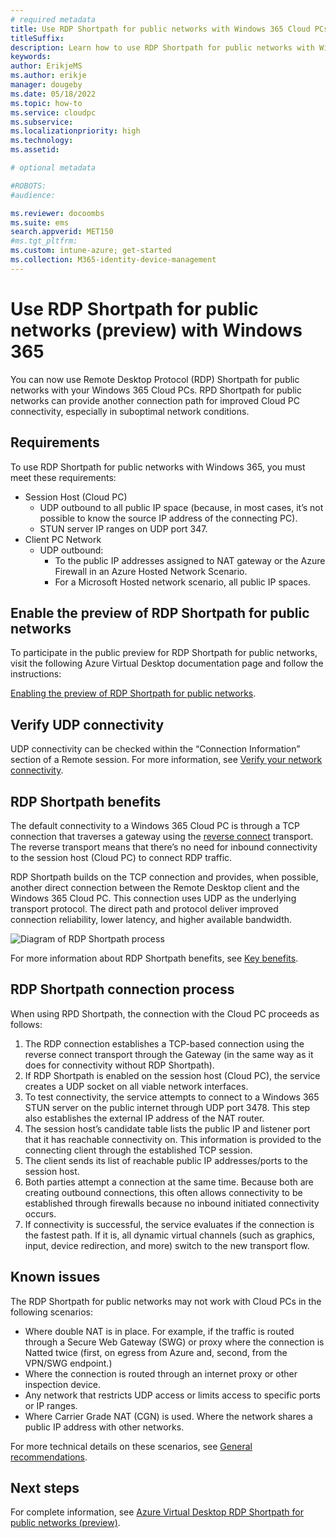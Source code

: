 ```yaml
---
# required metadata
title: Use RDP Shortpath for public networks with Windows 365 Cloud PCs.
titleSuffix:
description: Learn how to use RDP Shortpath for public networks with Windows 365 Cloud PCs.
keywords:
author: ErikjeMS  
ms.author: erikje
manager: dougeby
ms.date: 05/18/2022
ms.topic: how-to
ms.service: cloudpc
ms.subservice:
ms.localizationpriority: high
ms.technology:
ms.assetid: 

# optional metadata

#ROBOTS:
#audience:

ms.reviewer: docoombs
ms.suite: ems
search.appverid: MET150
#ms.tgt_pltfrm:
ms.custom: intune-azure; get-started
ms.collection: M365-identity-device-management
---
```


# Use RDP Shortpath for public networks (preview) with Windows 365  

You can now use Remote Desktop Protocol (RDP) Shortpath for public networks with your Windows 365 Cloud PCs. RPD Shortpath for public networks can provide another connection path for improved Cloud PC connectivity, especially in suboptimal network conditions.

## Requirements

To use RDP Shortpath for public networks with Windows 365, you must meet these requirements:

- Session Host (Cloud PC)
  - UDP outbound to all public IP space (because, in most cases, it’s not possible to know the source IP address of the connecting PC).
  - STUN server IP ranges on UDP port 347.
- Client PC Network  
  - UDP outbound:  
    - To the public IP addresses assigned to NAT gateway or the Azure Firewall in an Azure Hosted Network Scenario.
    - For a Microsoft Hosted network scenario, all public IP spaces.

## Enable the preview of RDP Shortpath for public networks

To participate in the public preview for RDP Shortpath for public networks, visit the following Azure Virtual Desktop documentation page and follow the instructions:

[Enabling the preview of RDP Shortpath for public networks](/azure/virtual-desktop/shortpath-public#enabling-the-preview-of-rdp-shortpath-for-public-networks).

## Verify UDP connectivity

UDP connectivity can be checked within the “Connection Information” section of a Remote session. For more information, see [Verify your network connectivity]( /azure/virtual-desktop/shortpath-public#verify-your-network-connectivity).

## RDP Shortpath benefits

The default connectivity to a Windows 365 Cloud PC is through a TCP connection that traverses a gateway using the [reverse connect](/azure/virtual-desktop/network-connectivity) transport. The reverse transport means that there’s no need for inbound connectivity to the session host (Cloud PC) to connect RDP traffic.

RDP Shortpath builds on the TCP connection and provides, when possible, another direct connection between the Remote Desktop client and the Windows 365 Cloud PC. This connection uses UDP as the underlying  transport protocol. The direct path and protocol deliver improved connection reliability, lower latency, and higher available bandwidth.

![Diagram of RDP Shortpath process](./media/rdp-shortpath-puoblic-networks/rdp-shortpath-diagram.png)

For more information about RDP Shortpath benefits, see [Key benefits](/azure/virtual-desktop/shortpath-public#key-benefits).

## RDP Shortpath connection process

When using RPD Shortpath, the connection with the Cloud PC proceeds as follows:

1. The RDP connection establishes a TCP-based connection using the reverse connect transport through the Gateway (in the same way as it does for connectivity without RDP Shortpath).
2. If RDP Shortpath is enabled on the session host (Cloud PC), the service creates a UDP socket on all viable network interfaces.
3. To test connectivity, the service attempts to connect to a Windows 365 STUN server on the public internet through UDP port 3478. This step also establishes the external IP address of the NAT router.
4. The session host’s candidate table lists the public IP and listener port that it has reachable connectivity on. This information is provided to the connecting client through the established TCP session.
5. The client sends its list of reachable public IP addresses/ports to the session host.
6. Both parties attempt a connection at the same time. Because both are creating outbound connections, this often allows connectivity to be established through firewalls because no inbound initiated connectivity occurs.
7. If connectivity is successful, the service evaluates if the connection is the fastest path. If it is, all dynamic virtual channels (such as graphics, input, device redirection, and more) switch to the new transport flow.

## Known issues

The RDP Shortpath for public networks may not work with Cloud PCs in the following scenarios:

- Where double NAT is in place. For example, if the traffic is routed through a Secure Web Gateway (SWG) or proxy where the connection is Natted twice (first, on egress from Azure and, second, from the VPN/SWG endpoint.)
- Where the connection is routed through an internet proxy or other inspection device.
- Any network that restricts UDP access or limits access to specific ports or IP ranges.
- Where Carrier Grade NAT (CGN) is used. Where the network shares a public IP address with other networks.

For more technical details on these scenarios, see [General recommendations](/azure/virtual-desktop/shortpath-public#general-recommendations).

## Next steps

For complete information, see [Azure Virtual Desktop RDP Shortpath for public networks (preview)](/azure/virtual-desktop/shortpath-public).
